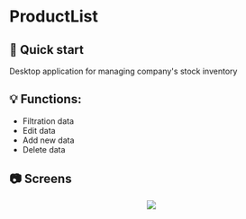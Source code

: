# ProductList

## 🚀 Quick start
Desktop application for managing company's stock inventory

## 💡 Functions:
- Filtration data
- Edit data
- Add new data
- Delete data

## 📷 Screens
<p align="center">
  <img src="https://user-images.githubusercontent.com/38471368/142872325-919520b2-5ea5-4b02-98df-c38b15c1e992.png">
  </a>
</p>
